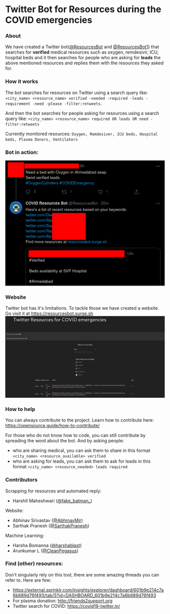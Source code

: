 # Twitter Bot for Resources during the COVID emergencies 

### About

We have created a Twitter bot([@ResourcesBot](https://twitter.com/ResourcesBot) and [@ResourcesBot1](https://twitter.com/ResourcesBot1)) that searches for **verified** medical resources such as oxygen, remdesivir, ICU, hospital beds and it then searches for people who are asking for **leads** the above mentioned resources and replies them with the resources they asked for.

### How it works

The bot searches for resources on Twitter using a search query like:
`<city_name> <resource_name> verified -needed -required -leads -requirement -need -please -filter:retweets`. 

And then the bot searches for people asking for resources using a search query like:
`<city_name> <resource_name> required OR leads OR need -filter:retweets`

Currently monitored resources: `Oxygen, Remdesiver, ICU beds, Hospital beds, Plasma Donors, Ventilators`

### Bot in action:
![](images/bot.png)

### Website

Twitter bot has it's limitations. To tackle those we have created a website. Go visit it at https://resourcesbot.surge.sh
![](images/website.png) 

### How to help

You can always contribute to the project. Learn how to contribute here: https://opensource.guide/how-to-contribute/

For those who do not know how to code, you can still contribute by spreading the word about the bot. And by asking people:
- who are sharing medical, you can ask them to share in this format `<city_name> <resource_available> verified`
- who are asking for leads, you can ask them to ask for leads in this format `<city_name> <resource_needed> leads required`

### Contributors

Scrapping for resources and automated reply:
- Harshit Maheshwari ([@fake_batman_](https://twitter.com/fake_batman_))

Website:
- Abhinav Srivastav ([@AbhinavMir](https://github.com/AbhinavMir/))
- Sarthak Pranesh ([@SarthakPranesh](https://github.com/sarthakpranesh))

Machine Learning:
- Harsha Bomanna ([@harshablast](https://github.com/harshablast))
- Arunkumar L ([@CleanPegasus](https://github.com/CleanPegasus/))

### Find (other) resources:

Don't singularly rely on this tool, there are some amazing threads you can refer to. Here are few: 
- https://external.sprinklr.com/insights/explorer/dashboard/601b9e214c7a6b689d76f493/tab/5?id=DASHBOARD_601b9e214c7a6b689d76f493
- For plasma donation: http://friends2support.org
- Twitter search for COVID: https://covid19-twitter.in/
